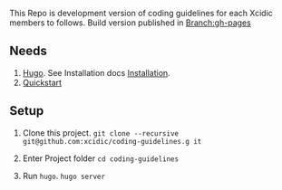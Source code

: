 This Repo is development version of coding guidelines for each Xcidic members to follows. Build version published in [Branch:gh-pages](https://github.com/xcidic/coding-guidelines/tree/gh-pages)

## Needs
1. [Hugo](https://gohugo.io). See Installation docs [Installation](https://gohugo.io/overview/installing/).
2. [Quickstart](https://gohugo.io/overview/quickstart/)

## Setup
1. Clone this project. `git clone --recursive git@github.com:xcidic/coding-guidelines.g
it`

1. Enter Project folder `cd coding-guidelines`

1. Run `hugo`. `hugo server`
